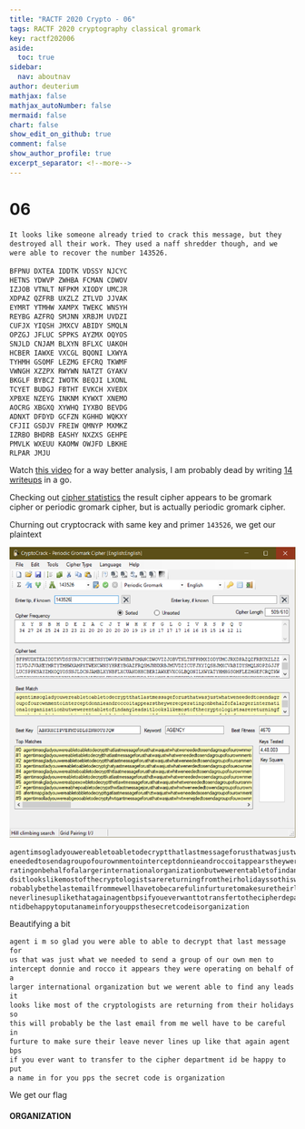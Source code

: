 ```yaml
---
title: "RACTF 2020 Crypto - 06"
tags: RACTF 2020 cryptography classical gromark
key: ractf202006
aside:
  toc: true
sidebar:
  nav: aboutnav
author: deuterium
mathjax: false
mathjax_autoNumber: false
mermaid: false
chart: false
show_edit_on_github: true
comment: false
show_author_profile: true
excerpt_separator: <!--more-->
---
```


# 06
```
It looks like someone already tried to crack this message, but they destroyed all their work. They used a naff shredder though, and we were able to recover the number 143526.

BFPNU DXTEA IDDTK VDSSY NJCYC
HETNS YDWVP ZWHBA FCMAN CDWOV
IZJOB VTNLT NFPKM XIODY UMCJR
XDPAZ QZFRB UXZLZ ZTLVD JJVAK
EYMRT YTMHW XAMPX TWEKC WNSYH
REYBG AZFRQ SMJNN XRBJM UVDZI
CUFJX YIQSH JMXCV ABIDY SMQLN
OPZGJ JFLUC SPPKS AYZMX OQYOS
SNJLD CNJAM BLXYN BFLXC UAKOH
HCBER IAWXE VXCGL BQONI LXWYA
TYHMH GSOMF LEZMG EFCRQ TKWMF
VWNGH XZZPX RWYWN NATZT GYAKV
BKGLF BYBCZ IWOTK BEQJI LXONL
TCYET BUDGJ FBTHT EVKCH XVEDX
XPBXE NZEYG INKNM KYWXT XNEMO
AOCRG XBGXQ XYWHQ IYXBO BEVDG
ADNXT DFDYD GCFZN KGHHD WQKXY
CFJII GSDJV FREIW QMNYP MXMKZ
IZRBO BHDRB EASHY NXZXS GEHPE
PMVLK WXEUU KAOMW OWJFD LBKHE
RLPAR JMJU
```
Watch [this video](https://www.youtube.com/watch?v=9Q5Q1Nn5Vss) for a way better analysis, I am probably dead by writing [14 writeups](https://github.com/deut-erium/WriteUps/tree/master/ractf/crypto) in a go.

Checking out [cipher statistics](https://bionsgadgets.appspot.com/gadget_forms/refscore_extended.html) the result cipher appears to be gromark cipher or periodic gromark cipher, but is actually periodic gromark cipher.

Churning out cryptocrack with same key and primer `143526`, we get our plaintext

![](solve.PNG)

```
agentimsogladyouwereabletoabletodecryptthatlastmessageforusthatwasjustwhatw
eneededtosendagroupofourownmentointerceptdonnieandroccoitappearstheywereope
ratingonbehalfofalargerinternationalorganizationbutwewerentabletofindanylea
dsitlookslikemostofthecryptologistsarereturningfromtheirholidayssothiswillp
robablybethelastemailfrommewellhavetobecarefulinfurturetomakesuretheirleave
neverlinesuplikethatagainagentbpsifyoueverwanttotransfertothecipherdepartme
ntidbehappytoputanameinforyouppsthesecretcodeisorganization
```
Beautifying a bit
```
agent i m so glad you were able to able to decrypt that last message for 
us that was just what we needed to send a group of our own men to 
intercept donnie and rocco it appears they were operating on behalf of a 
larger international organization but we werent able to find any leads it
looks like most of the cryptologists are returning from their holidays so 
this will probably be the last email from me well have to be careful in 
furture to make sure their leave never lines up like that again agent bps 
if you ever want to transfer to the cipher department id be happy to put 
a name in for you pps the secret code is organization
```
We get our flag
#### ORGANIZATION
